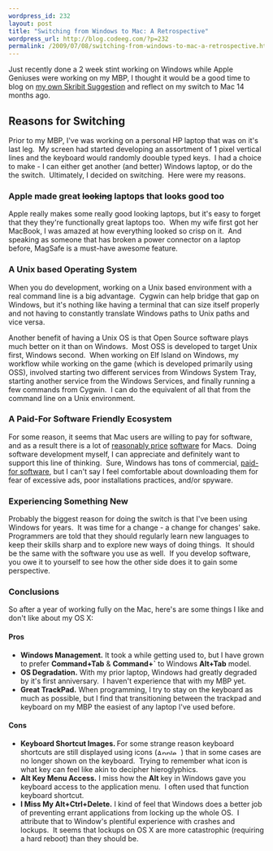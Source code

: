 ```yaml
--- 
wordpress_id: 232
layout: post
title: "Switching from Windows to Mac: A Retrospective"
wordpress_url: http://blog.codeeg.com/?p=232
permalink: /2009/07/08/switching-from-windows-to-mac-a-retrospective.html
---
```

Just recently done a 2 week stint working on Windows while Apple Geniuses were working on my MBP, I thought it would be a good time to blog on <a title="My Skribit Suggestion" href="http://skribit.com/suggestions/switching-to-from-windows-to-mac">my own Skribit Suggestion</a> and reflect on my switch to Mac 14 months ago.
<h2>Reasons for Switching</h2>
Prior to my MBP, I've was working on a personal HP laptop that was on it's last leg.  My screen had started developing an assortment of 1 pixel vertical lines and the keyboard would randomly doouble typed keys.  I had a choice to make - I can either get another (and better) Windows laptop, or do the the switch.  Ultimately, I decided on switching.  Here were my reasons.
<h3>Apple made great <span style="text-decoration: line-through;">looking</span> laptops that looks good too</h3>
Apple really makes some really good looking laptops, but it's easy to forget that they they're functionally great laptops too.  When my wife first got her MacBook, I was amazed at how everything looked so crisp on it.  And speaking as someone that has broken a power connector on a laptop before, MagSafe is a must-have awesome feature.
<h3>A Unix based Operating System</h3>
When you do development, working on a Unix based environment with a real command line is a big advantage.  Cygwin can help bridge that gap on Windows, but it's nothing like having a terminal that can size itself properly and not having to constantly translate Windows paths to Unix paths and vice versa.

Another benefit of having a Unix OS is that Open Source software plays much better on it than on Windows.  Most OSS is developed to target Unix first, Windows second.  When working on Elf Island on Windows, my workflow while working on the game (which is developed primarily using OSS), involved starting two different services from Windows System Tray, starting another service from the Windows Services, and finally running a few commands from Cygwin.  I can do the equivalent of all that from the command line on a Unix environment.
<h3>A Paid-For Software Friendly Ecosystem</h3>
For some reason, it seems that Mac users are willing to pay for software, and as a result there is a lot of <a title="TextMate Editor" href="http://macromates.com/">reasonably price</a> <a title="Transmit" href="http://www.panic.com/transmit/">software</a> for Macs.  Doing software development myself, I can appreciate and definitely want to support this line of thinking.  Sure, Windows has tons of commercial, <a href="http://downloads.com">paid-for software</a>, but I can't say I feel comfortable about downloading them for fear of excessive ads, poor installations practices, and/or spyware.
<h3>Experiencing Something New</h3>
Probably the biggest reason for doing the switch is that I've been using Windows for years.  It was time for a change - a change for changes' sake.  Programmers are told that they should regularly learn new languages to keep their skills sharp and to explore new ways of doing things.  It should be the same with the software you use as well.  If you develop software, you owe it to yourself to see how the other side does it to gain some perspective.
<h3>Conclusions</h3>
So after a year of working fully on the Mac, here's are some things I like and don't like about my OS X:
<h4>Pros</h4>
<ul>
	<li><strong>Windows Management.</strong> It took a while getting used to, but I have grown to prefer <strong>Command+Tab</strong> &amp; <strong>Command+`</strong> to Windows <strong>Alt+Tab</strong> model.</li>
	<li><strong>OS Degradation.</strong> With my prior laptop, Windows had greatly degraded by it's first anniversary.  I haven't experience that with my MBP yet.</li>
	<li><strong>Great TrackPad.</strong> When programming, I try to stay on the keyboard as much as possible, but I find that transitioning between the trackpad and keyboard on my MBP the easiest of any laptop I've used before.</li>
</ul>
<h4>Cons</h4>
<ul>
	<li><strong>Keyboard Shortcut Images. </strong>For some strange reason keyboard shortcuts are still displayed using icons (<img style="border: 0px initial initial;" title="Apple Keys" src="http://blog.codeeg.com/wp-content/uploads/2009/06/mac_keys.png" alt="Apple Keys" width="47" height="11" />) that in some cases are no longer shown on the keyboard.  Trying to remember what icon is what key can feel like akin to decipher hieroglyphics.</li>
	<li><strong>Alt Key Menu Access.</strong> I miss how the <strong>Alt </strong>key in Windows gave you keyboard access to the application menu.  I often used that function keyboard shortcut.</li>
	<li><strong>I Miss My Alt+Ctrl+Delete.</strong> I kind of feel that Windows does a better job of preventing errant applications from locking up the whole OS.  I attribute that to Window's plentiful experience with crashes and lockups.  It seems that lockups on OS X are more catastrophic (requiring a hard reboot) than they should be.</li>
</ul>
<div id="_mcePaste" style="overflow: hidden; position: absolute; left: -10000px; top: 247px; width: 1px; height: 1px;">http://macromates.com/</div>
